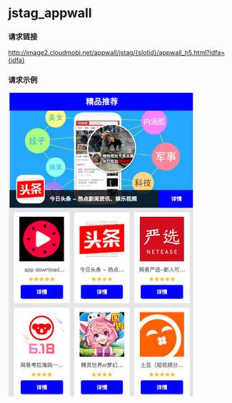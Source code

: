 # jstag_appwall

### 请求链接

http://image2.cloudmobi.net/appwall/jstag/{slotid}/appwall_h5.html?idfa={idfa}

### 请求示例
 
 ![appwall_example](./appwall_example.png)

